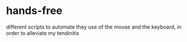 # hands-free
different scripts to automate they use of the mouse and the keyboard, in order to alleviate my tendinitis
